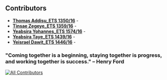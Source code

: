 ## Contributors

- **[Thomas Addisu_ETS 1350/16](https://github.com/janedoe)** -       
- **[Tinsae Zegeye_ETS 1359/16](https://github.com/TinsaeZegeye)** -  
- **[Yeabsira Yohannes_ETS 1574/16](https://github.com/yeabuti17)** - 
- **[Yeabsira Taye_ETS 1439/16](https://github.com/Yeab18)** - 
- **[Yeisrael Dawit_ETS 1446/16](https://github.com/Yetdev27)** - 


### "Coming together is a beginning, staying together is progress, and working together is success." – Henry Ford

[![All Contributors](https://img.shields.io/badge/all_contributors-5-orange.svg?style=flat-square)](#contributors)



